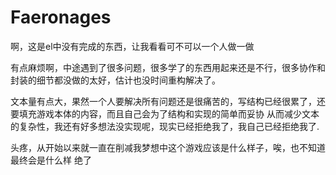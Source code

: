 # Faeronages
啊，这是el中没有完成的东西，让我看看可不可以一个人做一做

有点麻烦啊，中途遇到了很多问题，很多学了的东西用起来还是不行，很多协作和封装的细节都没做的太好，估计也没时间重构解决了。

文本量有点大，果然一个人要解决所有问题还是很痛苦的，写结构已经很累了，还要填充游戏本体的内容，而且自己会为了结构和实现的简单而妥协
从而减少文本的复杂性，我还有好多想法没实现呢，现实已经拒绝我了，我自己已经拒绝我了.


头疼，从开始以来就一直在削减我梦想中这个游戏应该是什么样子，唉，也不知道最终会是什么样
绝了
